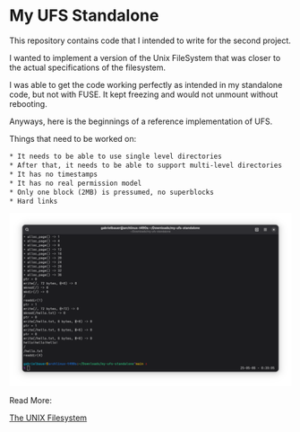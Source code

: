# My UFS Standalone

This repository contains code that I intended to write for the second project.

I wanted to implement a version of the Unix FileSystem that was closer to the actual
specifications of the filesystem.

I was able to get the code working perfectly as intended in my standalone code, but
not with FUSE. It kept freezing and would not unmount without rebooting.

Anyways, here is the beginnings of a reference implementation of UFS.

Things that need to be worked on:

	* It needs to be able to use single level directories
	* After that, it needs to be able to support multi-level directories
	* It has no timestamps
	* It has no real permission model
	* Only one block (2MB) is pressumed, no superblocks
	* Hard links
 
![](screen.png)

Read More:

 [The UNIX Filesystem](https://www.dgp.toronto.edu/~kenxu/csc209/unixfilesystem-wk1.pdf)
